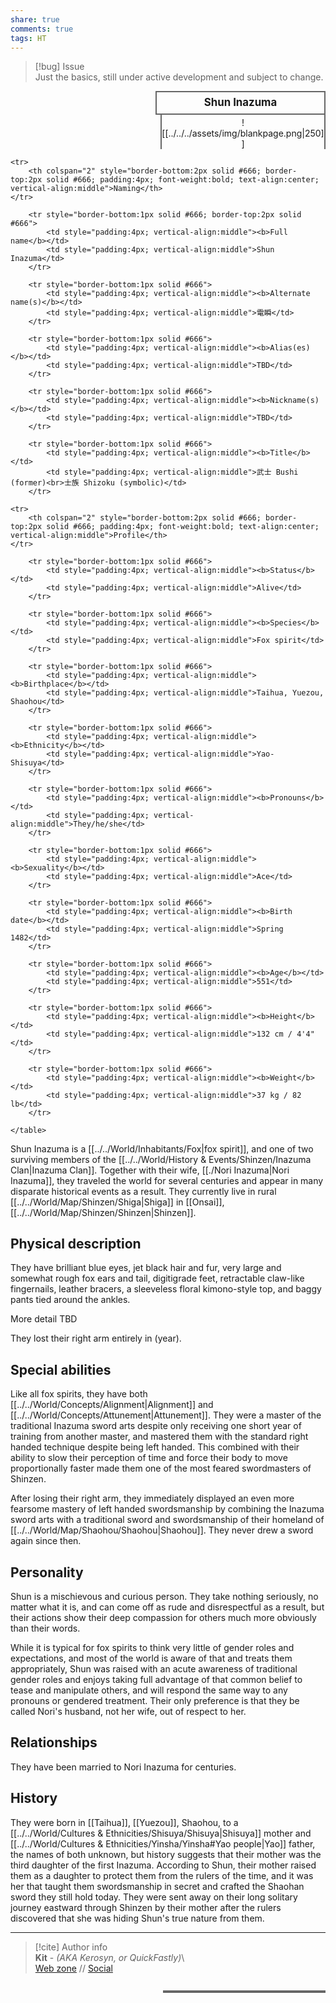 ```yaml
---  
share: true  
comments: true  
tags: HT  
---  
```

> [!bug] Issue  
> Just the basics, still under active development and subject to change.  
  
<div>  
  <span style="float:right; width:260px; margin-left:14px; border:2px solid #666; line-height:1.5; font-size:larger; font-weight:bold; text-align:center; padding:4px">Shun Inazuma</span>  
  </div>  
  
  <span style="float:right; clear:right; width:260px; margin-left:14px; border-left:2px solid #666; border-right:2px solid #666; border-collapse:collapse; text-align:center; padding-top:4px">![[../../../assets/img/blankpage.png|250]]</span>  
  
  <div class="" style="float:right; clear:right">  
    <table class="" style="float:right; clear:right; width:260px; margin-left:14px; margin-bottom:7px; border:2px solid #666; border-collapse:collapse; line-height:1.5; font-size:small">  
    
	<tr>  
		<th colspan="2" style="border-bottom:2px solid #666; border-top:2px solid #666; padding:4px; font-weight:bold; text-align:center; vertical-align:middle">Naming</th>  
	</tr>  
			  
		<tr style="border-bottom:1px solid #666; border-top:2px solid #666">  
			<td style="padding:4px; vertical-align:middle"><b>Full name</b></td>  
			<td style="padding:4px; vertical-align:middle">Shun Inazuma</td>  
		</tr>  
		  
		<tr style="border-bottom:1px solid #666">  
			<td style="padding:4px; vertical-align:middle"><b>Alternate name(s)</b></td>  
			<td style="padding:4px; vertical-align:middle">電瞬</td>  
		</tr>  
	  
		<tr style="border-bottom:1px solid #666">  
			<td style="padding:4px; vertical-align:middle"><b>Alias(es)</b></td>  
			<td style="padding:4px; vertical-align:middle">TBD</td>  
		</tr>  
	  
		<tr style="border-bottom:1px solid #666">  
			<td style="padding:4px; vertical-align:middle"><b>Nickname(s)</b></td>  
			<td style="padding:4px; vertical-align:middle">TBD</td>  
		</tr>  
	  
		<tr style="border-bottom:1px solid #666">  
			<td style="padding:4px; vertical-align:middle"><b>Title</b></td>  
			<td style="padding:4px; vertical-align:middle">武士 Bushi (former)<br>士族 Shizoku (symbolic)</td>  
		</tr>  
	  
	<tr>  
		<th colspan="2" style="border-bottom:2px solid #666; border-top:2px solid #666; padding:4px; font-weight:bold; text-align:center; vertical-align:middle">Profile</th>  
	</tr>  
		  
		<tr style="border-bottom:1px solid #666">  
			<td style="padding:4px; vertical-align:middle"><b>Status</b></td>  
			<td style="padding:4px; vertical-align:middle">Alive</td>  
		</tr>  
	  
		<tr style="border-bottom:1px solid #666">  
			<td style="padding:4px; vertical-align:middle"><b>Species</b></td>  
			<td style="padding:4px; vertical-align:middle">Fox spirit</td>  
		</tr>  
	  
		<tr style="border-bottom:1px solid #666">  
			<td style="padding:4px; vertical-align:middle"><b>Birthplace</b></td>  
			<td style="padding:4px; vertical-align:middle">Taihua, Yuezou, Shaohou</td>  
		</tr>  
	  
		<tr style="border-bottom:1px solid #666">  
			<td style="padding:4px; vertical-align:middle"><b>Ethnicity</b></td>  
			<td style="padding:4px; vertical-align:middle">Yao-Shisuya</td>  
		</tr>  
	  
		<tr style="border-bottom:1px solid #666">  
			<td style="padding:4px; vertical-align:middle"><b>Pronouns</b></td>  
			<td style="padding:4px; vertical-align:middle">They/he/she</td>  
		</tr>  
	  
		<tr style="border-bottom:1px solid #666">  
			<td style="padding:4px; vertical-align:middle"><b>Sexuality</b></td>  
			<td style="padding:4px; vertical-align:middle">Ace</td>  
		</tr>  
	  
		<tr style="border-bottom:1px solid #666">  
			<td style="padding:4px; vertical-align:middle"><b>Birth date</b></td>  
			<td style="padding:4px; vertical-align:middle">Spring 1482</td>  
		</tr>  
	  
		<tr style="border-bottom:1px solid #666">  
			<td style="padding:4px; vertical-align:middle"><b>Age</b></td>  
			<td style="padding:4px; vertical-align:middle">551</td>  
		</tr>  
	  
		<tr style="border-bottom:1px solid #666">  
			<td style="padding:4px; vertical-align:middle"><b>Height</b></td>  
			<td style="padding:4px; vertical-align:middle">132 cm / 4'4"</td>  
		</tr>  
	  
		<tr style="border-bottom:1px solid #666">  
			<td style="padding:4px; vertical-align:middle"><b>Weight</b></td>  
			<td style="padding:4px; vertical-align:middle">37 kg / 82 lb</td>  
		</tr>  
	  
    </table>  
  </div>  
  
Shun Inazuma is a [[../../World/Inhabitants/Fox|fox spirit]], and one of two surviving members of the [[../../World/History & Events/Shinzen/Inazuma Clan|Inazuma Clan]]. Together with their wife, [[./Nori Inazuma|Nori Inazuma]], they traveled the world for several centuries and appear in many disparate historical events as a result. They currently live in rural [[../../World/Map/Shinzen/Shiga|Shiga]] in [[Onsai]], [[../../World/Map/Shinzen/Shinzen|Shinzen]].  
  
## Physical description  
  
They have brilliant blue eyes, jet black hair and fur, very large and somewhat rough fox ears and tail, digitigrade feet, retractable claw-like fingernails, leather bracers, a sleeveless floral kimono-style top, and baggy pants tied around the ankles.  
  
More detail TBD  
  
They lost their right arm entirely in (year).  
  
## Special abilities  
  
Like all fox spirits, they have both [[../../World/Concepts/Alignment|Alignment]] and [[../../World/Concepts/Attunement|Attunement]]. They were a master of the traditional Inazuma sword arts despite only receiving one short year of training from another master, and mastered them with the standard right handed technique despite being left handed. This combined with their ability to slow their perception of time and force their body to move proportionally faster made them one of the most feared swordmasters of Shinzen.  
  
After losing their right arm, they immediately displayed an even more fearsome mastery of left handed swordsmanship by combining the Inazuma sword arts with a traditional sword and swordsmanship of their homeland of [[../../World/Map/Shaohou/Shaohou|Shaohou]]. They never drew a sword again since then.  
  
## Personality  
  
Shun is a mischievous and curious person. They take nothing seriously, no matter what it is, and can come off as rude and disrespectful as a result, but their actions show their deep compassion for others much more obviously than their words.  
  
While it is typical for fox spirits to think very little of gender roles and expectations, and most of the world is aware of that and treats them appropriately, Shun was raised with an acute awareness of traditional gender roles and enjoys taking full advantage of that common belief to tease and manipulate others, and will respond the same way to any pronouns or gendered treatment. Their only preference is that they be called Nori's husband, not her wife, out of respect to her.  
  
## Relationships  
  
They have been married to Nori Inazuma for centuries.  
  
## History  
  
They were born in [[Taihua]], [[Yuezou]], Shaohou, to a [[../../World/Cultures & Ethnicities/Shisuya/Shisuya|Shisuya]] mother and [[../../World/Cultures & Ethnicities/Yinsha/Yinsha#Yao people|Yao]] father, the names of both unknown, but history suggests that their mother was the third daughter of the first Inazuma. According to Shun, their mother raised them as a daughter to protect them from the rulers of the time, and it was her that taught them swordsmanship in secret and crafted the Shaohan sword they still hold today. They were sent away on their long solitary journey eastward through Shinzen by their mother after the rulers discovered that she was hiding Shun's true nature from them.  
  
-----  
> [!cite] Author info  
> **Kit** - *(AKA Kerosyn, or QuickFastly)*\  
> [Web zone](https://kerosyn.link) // [Social](https://a.tripulse.link/@kit)